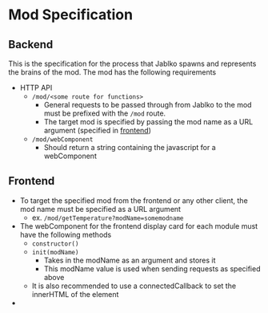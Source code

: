 # Mod Specification

## Backend

This is the specification for the process that Jablko spawns and represents the brains of the mod. The mod has the following requirements

- HTTP API
	- `/mod/<some route for functions>`
		- General requests to be passed through from Jablko to the mod must be prefixed with the `/mod` route.
		- The target mod is specified by passing the mod name as a URL argument (specified in [frontend](#frontend))
	- `/mod/webComponent`
		- Should return a string containing the javascript for a webComponent

## Frontend

- To target the specified mod from the frontend or any other client, the mod name must be specified as a URL argument 
	- ex. `/mod/getTemperature?modName=somemodname`
- The webComponent for the frontend display card for each module must have the following methods
	- `constructor()`
	- `init(modName)`
		- Takes in the modName as an argument and stores it
		- This modName value is used when sending requests as specified above
	- It is also recommended to use a connectedCallback to set the innerHTML of the element
- 

